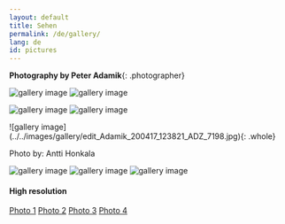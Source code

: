 ```yaml
---
layout: default
title: Sehen
permalink: /de/gallery/
lang: de
id: pictures
---
```


__Photography by Peter Adamik__{: .photographer}


<div class="row gal" markdown="1">

![gallery image](../../images/gallery/edit_Adamik_200417_122944_ADS_0700.jpg)
![gallery image](../../images/gallery/edit_Adamik_200417_123540_ADS_0720.jpg)

<div class="row gal" markdown="1">

![gallery image](../../images/gallery/edit_Adamik_200417_124306_ADS_0788-2.jpg)
![gallery image](../../images/gallery/edit_Adamik_200417_124317_ADS_0795.jpg)

<div class="captionbox"  markdown="1">
![gallery image](../../images/gallery/edit_Adamik_200417_123821_ADZ_7198.jpg){: .whole}

<p class="caption">Photo by: Antti Honkala</p>

</div>


![gallery image](../../images/gallery/bw1_small.jpg)
![gallery image](../../images/gallery/bw2_small.jpg)
![gallery image](../../images/gallery/color3_small.jpg)

<!-- add more pictures under this line. To make the picture full width add "{: .whole}" to the end of the line, like above -->



</div>
<div class="row hi-res" markdown="1">

#### High resolution

[Photo 1](../../images/gallery/color1.jpg)
[Photo 2](../../images/gallery/color2.jpg)
[Photo 3](../../images/gallery/bw1.jpg)
[Photo 4](../../images/gallery/bw2.jpg)


</div>

